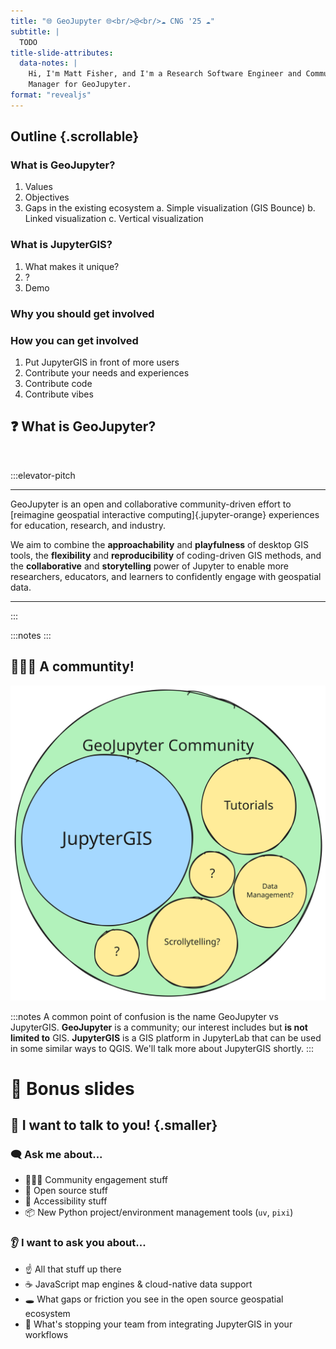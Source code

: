 ```yaml
---
title: "🌐 GeoJupyter 🌐<br/>@<br/>☁️ CNG '25 ☁️"
subtitle: |
  TODO
title-slide-attributes:
  data-notes: |
    Hi, I'm Matt Fisher, and I'm a Research Software Engineer and Community Engagement
    Manager for GeoJupyter.
format: "revealjs"
---
```


## Outline {.scrollable}

### What is GeoJupyter?

1. Values
2. Objectives
3. Gaps in the existing ecosystem
    a. Simple visualization (GIS Bounce)
    b. Linked visualization
    c. Vertical visualization


### What is JupyterGIS?
1. What makes it unique?
2. ?
3. Demo


### Why you should get involved

### How you can get involved

1. Put JupyterGIS in front of more users
2. Contribute your needs and experiences
3. Contribute code
4. Contribute vibes


## :question: What is GeoJupyter?

<br />

:::elevator-pitch
<hr />

GeoJupyter is an open and collaborative community-driven effort to [reimagine geospatial
interactive computing]{.jupyter-orange} experiences for education, research, and industry.

We aim to combine the **approachability** and **playfulness** of desktop GIS tools, the
**flexibility** and **reproducibility** of coding-driven GIS methods, and the **collaborative** and
**storytelling** power of Jupyter to enable more researchers, educators, and learners to
confidently engage with geospatial data.

<hr />
:::

:::notes
:::


## :people_holding_hands: A communtity!

![GeoJupyter is **not** software; it's a **community** which will build many things!](/assets/images/venn-diagram.svg)

:::notes
A common point of confusion is the name GeoJupyter vs JupyterGIS.
**GeoJupyter** is a community; our interest includes but **is not limited to** GIS.
**JupyterGIS** is a GIS platform in JupyterLab that can be used in some similar ways to QGIS.
We'll talk more about JupyterGIS shortly.
:::


# :tada: Bonus slides

## :handshake: I want to talk to you! {.smaller}

### :left_speech_bubble: Ask me about...

* :people_holding_hands: Community engagement stuff
* :open_hands: Open source stuff
* :muscle: Accessibility stuff
* :package: New Python project/environment management tools (`uv`, `pixi`)


### :ear: I want to ask you about...

* :point_up: All that stuff up there
* :coffee: JavaScript map engines & cloud-native data support
* :hole: What gaps or friction you see in the open source geospatial ecosystem
* :stop_sign: What's stopping your team from integrating JupyterGIS in your workflows
